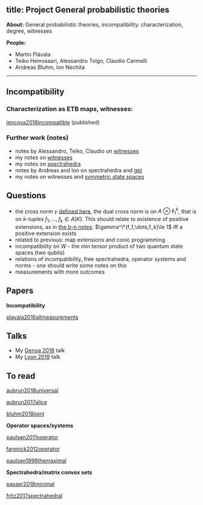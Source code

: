 title: Project General probabilistic theories
---
**About:** General probabilistic theories, incompatibility: characterization, degree, witnesses  

**People:**
* Martin Plávala
* Teiko Heinosaari, Alessandro Toigo, Claudio Carmelli
* Andreas Bluhm, Ion Nechita

---

## Incompatibility

### Characterization as ETB maps, witnesses: 

[jencova2018incompatible](jencova2018incompatible) (published)

### Further work (notes)

* notes by Alessandro, Teiko, Claudio on [witnesses](witnesses/toigo.pdf)
* my notes on [witnesses](witnesses/aj_witnesses.pdf)
* my notes on [spectrahedra](witnesses/aj_spectrahedra.pdf)
* notes by Andreas and Ion on spectrahedra and [gpt](witnesses/bluhm.pdf)
* my notes on witnesses and [symmetric state spaces](witnesses/notes_symmetric.pdf)


## Questions

* the cross norm $\gamma$ [defined here](witnesses/notes_symmetric.pdf), the dual cross norm is on $A\otimes \ell_1^k$, that is
on $k$-tuples $f_1,\dots,f_k\in A(K)$. This should relate to existence of positive extensions, as in [the b-n notes](witnesses/bluhm.pdf): $\gamma^\*(f_1,\dots,f_k)\le 1$ iff a positive extension exists 
* related to previous: map extensions and conic programming
* incompatibility on $W$ - the min tensor product of two quantum state spaces (two qubits)
* relations of incompatibility, free spectrahedra, operator systems and norms - one should write some notes on this
* measurements with more outcomes

## Papers

**Incompatibility**

[plavala2016allmeasurements](plavala2016allmeasurements)


## Talks

* My [Genoa 2018](witnesses/genoa2018.pdf) talk
* My [Lyon 2019](witnesses/lyon2019.pdf) talk

## To read

[aubrun2018universal](aubrun2018universal)

[aubrun2017alice](aubrun2017alice)

[bluhm2018joint](bluhm2018joint)


**Operator spaces/systems**

[paulsen2011operator](paulsen2011operator)

[farenick2012operator](farenick2012operator)

[paulsen1996themaximal](paulsen1996themaximal)

**Spectrahedra/matrix convex sets**

[passer2018minimal](passer2018minimal)

[fritz2017spectrahedral](fritz2017spectrahedral)

